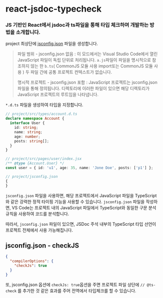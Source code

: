 # react-jsdoc-typecheck

### JS 기반인 React에서 jsdoc과 ts파일을 통해 타입 체크하며 개발하는 방법을 소개합니다.

project 최상단에 [jsconfig.json](https://code.visualstudio.com/docs/languages/jsconfig) 파일을 생성합니다.

> 파일 범위 - jsconfig.json 없음 : 이 모드에서는 Visual Studio Code에서 열린 JavaScript 파일이 독립 단위로 처리됩니다. `a.js`파일이 파일을 명시적으로 참조하지 않는 한 `b.ts`( CommonJS 모듈 사용 import또는 CommonJS 모듈 사용 ) 두 파일 간에 공통 프로젝트 컨텍스트가 없습니다.
>
> 명시적 프로젝트 - jsconfig.json 포함 : JavaScript 프로젝트는 jsconfig.json파일을 통해 정의됩니다. 디렉토리에 이러한 파일이 있으면 해당 디렉토리가 JavaScript 프로젝트의 루트임을 나타냅니다.

`*.d.ts` 파일을 생성하여 타입을 지정합니다.

```ts
// project/src/types/account.d.ts
declare namespace Account {
  interface User {
    id: string;
    name: string;
    age: number;
    posts: string[];
  }
}

// project/src/pages/user/index.jsx
/** @type {Account.User} */
const user = { id: 'u1', age: 35, name: 'Jone Doe', posts: ['p1'] };

// project/jsconfig.json
{
}
```

`jsconfig.json` 파일을 사용하면, 해당 프로젝트에서 JavaScript 파일을 TypeScript와 같은 강력한 정적 타이핑 기능을 사용할 수 있습니다. `jsconfig.json` 파일을 작성하면, VS Code는 프로젝트 내의 JavaScript 파일에서 TypeScript와 동일한 구문 분석 규칙을 사용하여 코드를 분석합니다.

따라서, `jsconfig.json` 파일이 있으면, JSDoc 주석 내부의 TypeScript 타입 선언이 프로젝트 전체에서 사용 가능해집니다.

## jsconfig.json - checkJS

```json
{
  "compilerOptions": {
    "checkJs": true
  }
}
```

또, jsconfig.json 옵션에 `checkJs: true`옵션을 주면 프로젝트 파일 상단에 `// @ts-check` 를 추가한 것 같은 효과를 주어 전역에서 타입체크를 할 수 있습니다.
